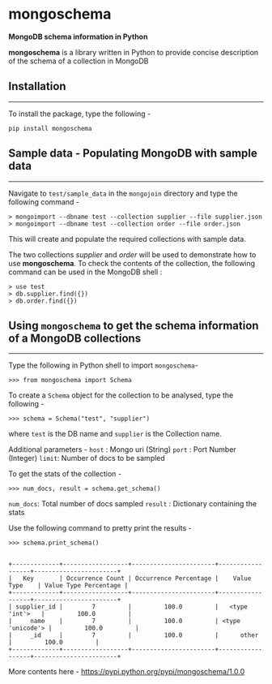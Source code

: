 # mongoschema
**MongoDB schema information in Python**

**mongoschema** is a library written in Python to provide concise description of the schema of a collection in MongoDB



## Installation
***
To install the package, type the following -

	pip install mongoschema


## Sample data - Populating MongoDB with sample data
***
Navigate to `test/sample_data` in the `mongojoin` directory and type the following command -

	> mongoimport --dbname test --collection supplier --file supplier.json
	> mongoimport --dbname test --collection order --file order.json

This will create and populate the required collections with sample data.


The two collections *supplier* and *order* will be used to demonstrate how to use **mongoschema**.
To check the contents of the collection, the following command can be used in the MongoDB shell :

	> use test
	> db.supplier.find({})
	> db.order.find({})

## Using `mongoschema` to get the schema information of a MongoDB collections
***
Type the following in Python shell to import `mongoschema`- 

	>>> from mongoschema import Schema

To create a `Schema` object for the collection to be analysed, type the following -

	>>> schema = Schema("test", "supplier")

where `test` is the DB name and `supplier` is the Collection name.


Additional parameters -
`host` : Mongo uri (String)
`port` : Port Number (Integer)
`limit`: Number of docs to be sampled

To get the stats of the collection -

	>>> num_docs, result = schema.get_schema()

`num_docs`: Total number of docs sampled
`result`  : Dictionary containing the stats

Use the following command to pretty print the results -

    >>> schema.print_schema()


    +-------------+------------------+-----------------------+------------------+-----------------------+
	|   Key       | Occurrence Count | Occurrence Percentage |    Value Type    | Value Type Percentage |
	+-------------+------------------+-----------------------+------------------+-----------------------+
	| supplier_id |        7         |         100.0         |   <type 'int'>   |         100.0         |
	|     name    |        7         |         100.0         | <type 'unicode'> |         100.0         |
	|     _id     |        7         |         100.0         |      other       |         100.0         |
	+-------------+------------------+-----------------------+------------------+-----------------------+

More contents here - https://pypi.python.org/pypi/mongoschema/1.0.0